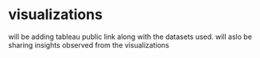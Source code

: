 # visualizations
will be adding tableau public link along with the datasets used. will aslo be sharing insights observed from the visualizations

